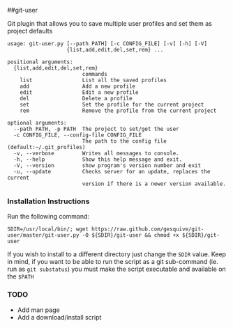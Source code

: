 ##git-user

Git plugin that allows you to save multiple user profiles and set them as project defaults

```
usage: git-user.py [--path PATH] [-c CONFIG_FILE] [-v] [-h] [-V]
                   {list,add,edit,del,set,rem} ...

positional arguments:
  {list,add,edit,del,set,rem}
                        commands
    list                List all the saved profiles
    add                 Add a new profile
    edit                Edit a new profile
    del                 Delete a profile
    set                 Set the profile for the current project
    rem                 Remove the profile from the current project

optional arguments:
  --path PATH, -p PATH  The project to set/get the user
  -c CONFIG_FILE, --config-file CONFIG_FILE
                        The path to the config file (default:~/.git_profiles)
  -v, --verbose         Writes all messages to console.
  -h, --help            Show this help message and exit.
  -V, --version         show program's version number and exit
  -u, --update          Checks server for an update, replaces the current
                        version if there is a newer version available.
```

### Installation Instructions

Run the following command:
```
SDIR=/usr/local/bin/; wget https://raw.github.com/gesquive/git-user/master/git-user.py -O ${SDIR}/git-user && chmod +x ${SDIR}/git-user
```

If you wish to install to a different directory just change the `SDIR` value.
Keep in mind, if you want to be able to run the script as a git sub-command (ie. run as `git substatus`) you must make the script executable and available on the `$PATH`

### TODO
 - Add man page
 - Add a download/install script